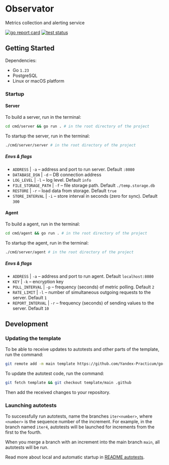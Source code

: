# Observator

Metrics collection and alerting service

[![go report card](https://goreportcard.com/badge/github.com/srg-bnd/observator?style=flat-square)](https://goreportcard.com/report/github.com/srg-bnd/observator)
[![test status](https://github.com/srg-bnd/observator/workflows/mertricstest/badge.svg?branch=main "test status")](https://github.com/srg-bnd/observator/actions)

## Getting Started

Dependencies:

* Go `1.23`
* PostgreSQL
* Linux or macOS platform

### Startup

#### Server

To build a server, run in the terminal:

```bash
cd cmd/server && go run . # in the root directory of the project
```

To startup the server, run in the terminal:

```bash
./cmd/server/server # in the root directory of the project
```

##### Envs & flags

* `ADDRESS` | `-a` – address and port to run server. Default `:8080`
* `DATABASE_DSN` | `-d` – DB connection address
* `LOG_LEVEL` | `-l` – log level. Default `info`
* `FILE_STORAGE_PATH` | `-f` – file storage path. Default `./temp.storage.db`
* `RESTORE` | `-r` – load data from storage. Default `true`
* `STORE_INTERVAL` | `-i` – store interval in seconds (zero for sync). Default `300`

#### Agent

To build a agent, run in the terminal:

```bash
cd cmd/agent && go run . # in the root directory of the project
```

To startup the agent, run in the terminal:

```bash
./cmd/server/agent # in the root directory of the project
```

##### Envs & flags

* `ADDRESS` | `-a` – address and port to run agent. Default `localhost:8080`
* `KEY` | `-k` – encryption key
* `POLL_INTERVAL` | `-p` – frequency (seconds) of metric polling. Default `2`
* `RATE_LIMIT` | `-l` – number of simultaneous outgoing requests to the server. Default `1`
* `REPORT_INTERVAL` | `-r` – frequency (seconds) of sending values to the server. Default `10`

## Development

### Updating the template

To be able to receive updates to autotests and other parts of the template, run the command:

```bash
git remote add -m main template https://github.com/Yandex-Practicum/go-musthave-metrics-tpl.git
```

To update the autotest code, run the command:

```bash
git fetch template && git checkout template/main .github
```

Then add the received changes to your repository.

### Launching autotests

To successfully run autotests, name the branches `iter<number>`, where `<number>` is the sequence number of the increment. For example, in the branch named `iter4`, autotests will be launched for increments from the first to the fourth.

When you merge a branch with an increment into the main branch `main`, all autotests will be run.

Read more about local and automatic startup in [README autotests](https://github.com/Yandex-Practicum/go-autotests).
